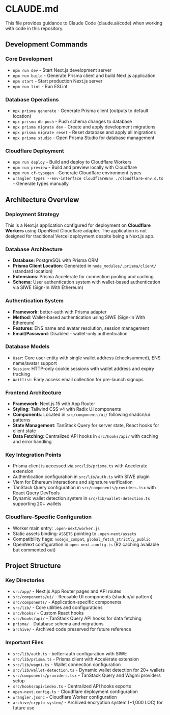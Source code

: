 # CLAUDE.md

This file provides guidance to Claude Code (claude.ai/code) when working with code in this repository.

## Development Commands

### Core Development
- `npm run dev` - Start Next.js development server
- `npm run build` - Generate Prisma client and build Next.js application  
- `npm start` - Start production Next.js server
- `npm run lint` - Run ESLint

### Database Operations
- `npx prisma generate` - Generate Prisma client (outputs to default location)
- `npx prisma db push` - Push schema changes to database
- `npx prisma migrate dev` - Create and apply development migrations
- `npx prisma migrate reset` - Reset database and apply all migrations
- `npx prisma studio` - Open Prisma Studio for database management

### Cloudflare Deployment
- `npm run deploy` - Build and deploy to Cloudflare Workers
- `npm run preview` - Build and preview locally with Cloudflare
- `npm run cf-typegen` - Generate Cloudflare environment types
- `wrangler types --env-interface CloudflareEnv ./cloudflare-env.d.ts` - Generate types manually

## Architecture Overview

### Deployment Strategy
This is a Next.js application configured for deployment on **Cloudflare Workers** using OpenNext Cloudflare adapter. The application is not designed for traditional Vercel deployment despite being a Next.js app.

### Database Architecture
- **Database**: PostgreSQL with Prisma ORM
- **Prisma Client Location**: Generated in `node_modules/.prisma/client/` (standard location)
- **Extensions**: Prisma Accelerate for connection pooling and caching
- **Schema**: User authentication system with wallet-based authentication via SIWE (Sign-In With Ethereum)

### Authentication System
- **Framework**: better-auth with Prisma adapter
- **Method**: Wallet-based authentication using SIWE (Sign-In With Ethereum)
- **Features**: ENS name and avatar resolution, session management
- **Email/Password**: Disabled - wallet-only authentication

### Database Models
- `User`: Core user entity with single wallet address (checksummed), ENS name/avatar support
- `Session`: HTTP-only cookie sessions with wallet address and expiry tracking
- `Waitlist`: Early access email collection for pre-launch signups

### Frontend Architecture
- **Framework**: Next.js 15 with App Router
- **Styling**: Tailwind CSS v4 with Radix UI components
- **Components**: Located in `src/components/ui/` following shadcn/ui patterns
- **State Management**: TanStack Query for server state, React hooks for client state
- **Data Fetching**: Centralized API hooks in `src/hooks/api/` with caching and error handling

### Key Integration Points
- Prisma client is accessed via `src/lib/prisma.ts` with Accelerate extension
- Authentication configuration in `src/lib/auth.ts` with SIWE plugin
- Viem for Ethereum interactions and signature verification
- TanStack Query configuration in `src/components/providers.tsx` with React Query DevTools
- Dynamic wallet detection system in `src/lib/wallet-detection.ts` supporting 20+ wallets

### Cloudflare-Specific Configuration
- Worker main entry: `.open-next/worker.js`
- Static assets binding: `ASSETS` pointing to `.open-next/assets`
- Compatibility flags: `nodejs_compat`, `global_fetch_strictly_public`
- OpenNext configuration in `open-next.config.ts` (R2 caching available but commented out)

## Project Structure

### Key Directories
- `src/app/` - Next.js App Router pages and API routes
- `src/components/ui/` - Reusable UI components (shadcn/ui pattern)
- `src/components/` - Application-specific components
- `src/lib/` - Core utilities and configurations
- `src/hooks/` - Custom React hooks
- `src/hooks/api/` - TanStack Query API hooks for data fetching
- `prisma/` - Database schema and migrations
- `archive/` - Archived code preserved for future reference

### Important Files
- `src/lib/auth.ts` - better-auth configuration with SIWE
- `src/lib/prisma.ts` - Prisma client with Accelerate extension
- `src/lib/wagmi.ts` - Wallet connection configuration
- `src/lib/wallet-detection.ts` - Dynamic wallet detection for 20+ wallets
- `src/components/providers.tsx` - TanStack Query and Wagmi providers setup
- `src/hooks/api/index.ts` - Centralized API hooks exports
- `open-next.config.ts` - Cloudflare deployment configuration
- `wrangler.jsonc` - Cloudflare Worker configuration
- `archive/crypto-system/` - Archived encryption system (~1,000 LOC) for future use